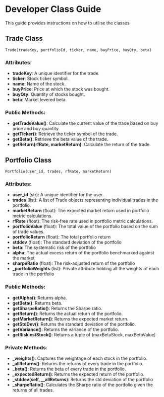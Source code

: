 # Developer Class Guide

This guide provides instructions on how to utilise the classes

## Trade Class

```
Trade(tradeKey, portfolioId, ticker, name, buyPrice, buyQty, beta)
```

### Attributes:

- **tradeKey**: A unique identifier for the trade.
- **ticker**: Stock ticker symbol.
- **name**: Name of the stock.
- **buyPrice**: Price at which the stock was bought.
- **buyQty**: Quantity of stocks bought.
- **beta**: Market levered beta.

### Public Methods:

- **getTradeValue()**: Calculate the current value of the trade based on buy price and buy quantity.
- **getTicker()**: Retrieve the ticker symbol of the trade.
- **getBeta()**: Retrieve the beta value of the trade.
- **getReturn(rfRate, marketReturn)**: Calculate the return of the trade.

## Portfolio Class

```
Portfolio(user_id, trades, rfRate, marketReturn)
```

### Attributes:

- **user_id** (str): A unique identifier for the user.
- **trades** (list): A list of Trade objects representing individual trades in the portfolio.
- **marketReturn** (float): The expected market return used in portfolio metric calculations.
- **rfRate** (float): The risk-free rate used in portfolio metric calculations.
- **portfolioValue** (float): The total value of the portfolio based on the sum of trade values.
- **portfolioReturn** (float): The total portfolio return
- **stddev** (float): The standard deviation of the portfolio
- **beta**: The systematic risk of the portfolio
- **alpha**: The actual excess return of the portfolio benchmarked against the market
- **sharpeRatio** (float): The risk-adjusted return of the portfolio
- **\_portfolioWeights** (list): Private attribute holding all the weights of each trade in the portfolio

### Public Methods:

- **getAlpha()**: Returns alpha.
- **getBeta()**: Returns beta.
- **getSharpeRatio()**: Returns the Sharpe ratio.
- **getReturn()**: Returns the actual return of the portfolio.
- **getMarketReturn()**: Returns the expected market return.
- **getStdDev()**: Returns the standard deviation of the portfolio.
- **getVariance()**: Returns the variance of the portfolio.
- **getRiskiestStock()**: Returns a tuple of (maxBetaStock, maxBetaValue)

### Private Methods:

- **\_weights()**: Captures the weightage of each stock in the portfolio.
- **\_allReturns()**: Returns the returns of every trade in the portfolio.
- **\_beta()**: Returns the beta of every trade in the portfolio.
- **\_expectedReturn()**: Returns the expected return of the portfolio.
- **\_stddev(self, \_\_allReturns)**: Returns the std deviation of the portfolio
- **\_sharpeRatio()**: Calculates the Sharpe ratio of the portfolio given the returns of all trades.
